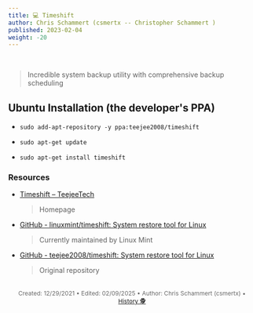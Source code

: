 ```yaml
---
title: 💻 Timeshift
author: Chris Schammert (csmertx -- Christopher Schammert )
published: 2023-02-04
weight: -20
---
```


<!-- The content of this website was written by Christopher Schammert aka Chris Schammert -->

<br />

> Incredible system backup utility with comprehensive backup scheduling

## Ubuntu Installation (the developer's PPA)

- ```sudo add-apt-repository -y ppa:teejee2008/timeshift```

- ```sudo apt-get update```

- ```sudo apt-get install timeshift```

### Resources

- [Timeshift &#8211; TeejeeTech](https://teejeetech.in/timeshift/)

    > Homepage

- [GitHub - linuxmint/timeshift: System restore tool for Linux](https://github.com/linuxmint/timeshift)

    > Currently maintained by Linux Mint

- [GitHub - teejee2008/timeshift: System restore tool for Linux](https://github.com/teejee2008/timeshift)

    > Original repository

<br />

<div style="text-align: center; font-size:12px; color:dimgray">
    Created: 12/29/2021 • Edited: 02/09/2025 • Author: Chris Schammert (csmertx) • 
    <a href="https://github.com/csmertx/csmertx.github.io/commits/main/content/Linux/Software/timeshift.md" 
       title="Github.com | csmertx \ csmertx.github.io \ commits \ main \ content \ Linux \ Software \ Timeshift">
       History 🕵️
    </a>
</div>
